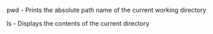 pwd - Prints the absolute path name of the current working directory

ls - Displays the contents of the current directory
